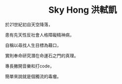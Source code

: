 <h1 style="text-align:center">Sky Hong 洪軾凱</h1>

於21世紀初自天空降落，

患有先天性反社會人格障礙精神病，

自稱以尋找人生目標為藉口，

實則奉命研究潛在命運石之門的真理。

專長撇開音樂和打code，

簡單來說就是個獨流的毒瘤。

<!-- ![Leetcode Stats](https://leetcode.card.workers.dev/?username=skyhong2002&extension=activity) -->

